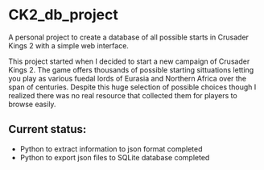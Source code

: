 # CK2_db_project
A personal project to create a database of all possible starts in Crusader Kings 2 with a simple web interface. 

This project started when I decided to start a new campaign of Crusader Kings 2. The game offers thousands of possible starting sittuations letting you play as various fuedal lords of Eurasia and Northern Africa over the span of centuries. Despite this huge selection of possible choices though I realized there was no real resource that collected them for players to browse easily.

## Current status:
* Python to extract information to json format completed
* Python to export json files to SQLite database completed
